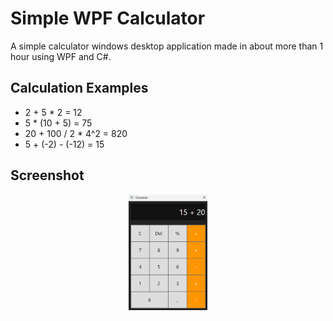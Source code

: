 # Simple WPF Calculator
A simple calculator windows desktop application made in about more than 1 hour using WPF and C#.

## Calculation Examples
- 2 + 5 * 2 = 12
- 5 * (10 + 5) = 75
- 20 + 100 / 2 * 4^2 = 820
- 5 + (-2) - (-12) = 15

## Screenshot
<p align="center">
  <img src="Docs/preview1.png" width="25%" algin="left" alt="Screenshot 1">
</p>
